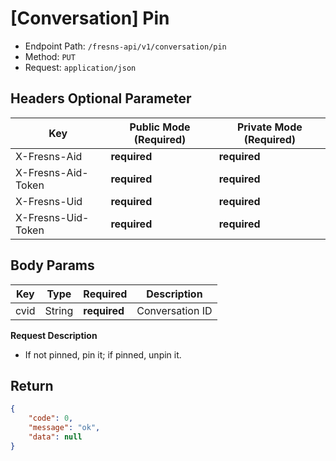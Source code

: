 # [Conversation] Pin

- Endpoint Path: `/fresns-api/v1/conversation/pin`
- Method: `PUT`
- Request: `application/json`

## Headers Optional Parameter

| Key | Public Mode (Required) | Private Mode (Required) |
| --- | --- | --- |
| X-Fresns-Aid | **required** | **required** |
| X-Fresns-Aid-Token | **required** | **required** |
| X-Fresns-Uid | **required** | **required** |
| X-Fresns-Uid-Token | **required** | **required** |

## Body Params

| Key | Type | Required | Description |
| --- | --- | --- | --- |
| cvid | String | **required** | Conversation ID |

**Request Description**

- If not pinned, pin it; if pinned, unpin it.

## Return

```json
{
    "code": 0,
    "message": "ok",
    "data": null
}
```
